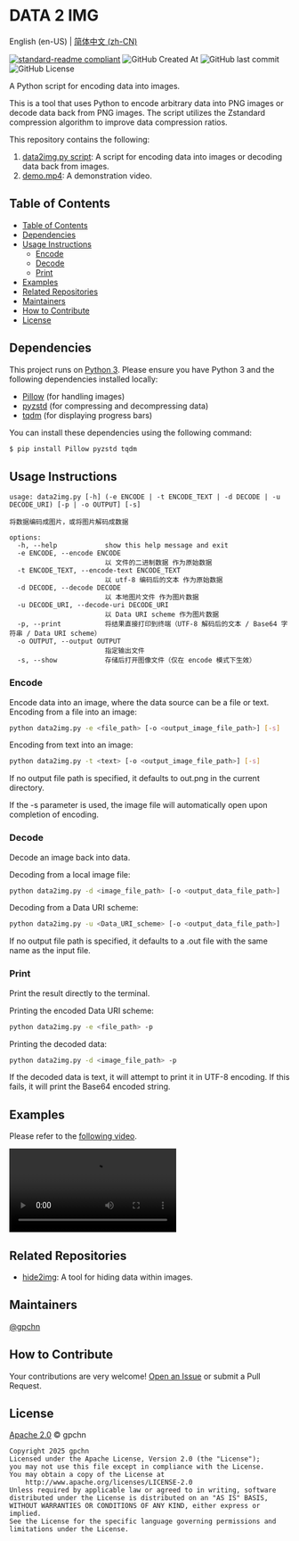 # DATA 2 IMG

English (en-US) | [简体中文 (zh-CN)](README.zh-CN.md)


[![standard-readme compliant](https://img.shields.io/badge/readme%20style-standard-brightgreen.svg?style=flat-square)](https://github.com/RichardLitt/standard-readme)
![GitHub Created At](https://img.shields.io/github/created-at/gpchn/data2img)
![GitHub last commit](https://img.shields.io/github/last-commit/gpchn/data2img)
![GitHub License](https://img.shields.io/github/license/gpchn/data2img)


A Python script for encoding data into images.

This is a tool that uses Python to encode arbitrary data into PNG images or decode data back from PNG images. The script utilizes the Zstandard compression algorithm to improve data compression ratios.

This repository contains the following:

1. [data2img.py script](data2img.py): A script for encoding data into images or decoding data back from images.
2. [demo.mp4](demo.mp4): A demonstration video.

## Table of Contents

- [Table of Contents](#table-of-contents)
- [Dependencies](#dependencies)
- [Usage Instructions](#usage-instructions)
  - [Encode](#encode)
  - [Decode](#decode)
  - [Print](#print)
- [Examples](#examples)
- [Related Repositories](#related-repositories)
- [Maintainers](#maintainers)
- [How to Contribute](#how-to-contribute)
- [License](#license)

## Dependencies

This project runs on [Python 3](https://www.python.org/). Please ensure you have Python 3 and the following dependencies installed locally:

- [Pillow](https://pypi.org/project/Pillow/) (for handling images)
- [pyzstd](https://pypi.org/project/pyzstd/) (for compressing and decompressing data)
- [tqdm](https://pypi.org/project/tqdm/) (for displaying progress bars)

You can install these dependencies using the following command:

```sh
$ pip install Pillow pyzstd tqdm
```

## Usage Instructions

```
usage: data2img.py [-h] (-e ENCODE | -t ENCODE_TEXT | -d DECODE | -u DECODE_URI) [-p | -o OUTPUT] [-s]

将数据编码成图片，或将图片解码成数据

options:
  -h, --help            show this help message and exit
  -e ENCODE, --encode ENCODE
                        以 文件的二进制数据 作为原始数据
  -t ENCODE_TEXT, --encode-text ENCODE_TEXT
                        以 utf-8 编码后的文本 作为原始数据
  -d DECODE, --decode DECODE
                        以 本地图片文件 作为图片数据
  -u DECODE_URI, --decode-uri DECODE_URI
                        以 Data URI scheme 作为图片数据
  -p, --print           将结果直接打印到终端（UTF-8 解码后的文本 / Base64 字符串 / Data URI scheme）        
  -o OUTPUT, --output OUTPUT
                        指定输出文件
  -s, --show            存储后打开图像文件（仅在 encode 模式下生效）
```

### Encode

Encode data into an image, where the data source can be a file or text.
Encoding from a file into an image:

```bash
python data2img.py -e <file_path> [-o <output_image_file_path>] [-s]
```

Encoding from text into an image:

```bash
python data2img.py -t <text> [-o <output_image_file_path>] [-s]
```

If no output file path is specified, it defaults to out.png in the current directory.

If the -s parameter is used, the image file will automatically open upon completion of encoding.

### Decode

Decode an image back into data.

Decoding from a local image file:

```bash
python data2img.py -d <image_file_path> [-o <output_data_file_path>]
```

Decoding from a Data URI scheme:

```bash
python data2img.py -u <Data_URI_scheme> [-o <output_data_file_path>]
```

If no output file path is specified, it defaults to a .out file with the same name as the input file.

### Print

Print the result directly to the terminal.

Printing the encoded Data URI scheme:

```bash
python data2img.py -e <file_path> -p
```

Printing the decoded data:

```bash
python data2img.py -d <image_file_path> -p
```

If the decoded data is text, it will attempt to print it in UTF-8 encoding. If this fails, it will print the Base64 encoded string.

## Examples

Please refer to the [following video](demo.mp4).

![demo video](demo.mp4)

## Related Repositories

- [hide2img](https://github.com/gpchn/hide2img): A tool for hiding data within images.

## Maintainers

[@gpchn](https://github.com/gpchn)

## How to Contribute

Your contributions are very welcome! [Open an Issue](https://github.com/gpchn/data2img/issues/new) or submit a Pull Request.

<!--### Contributors
Thank you to the following people who have participated in the project:
<a href="graphs/contributors"><img src="https://opencollective.com/standard-readme/contributors.svg?width=890&button=false" /></a>-->

## License

[Apache 2.0](LICENSE) © gpchn

```
Copyright 2025 gpchn
Licensed under the Apache License, Version 2.0 (the "License");
you may not use this file except in compliance with the License.
You may obtain a copy of the License at
    http://www.apache.org/licenses/LICENSE-2.0
Unless required by applicable law or agreed to in writing, software
distributed under the License is distributed on an "AS IS" BASIS,
WITHOUT WARRANTIES OR CONDITIONS OF ANY KIND, either express or implied.
See the License for the specific language governing permissions and
limitations under the License.
```